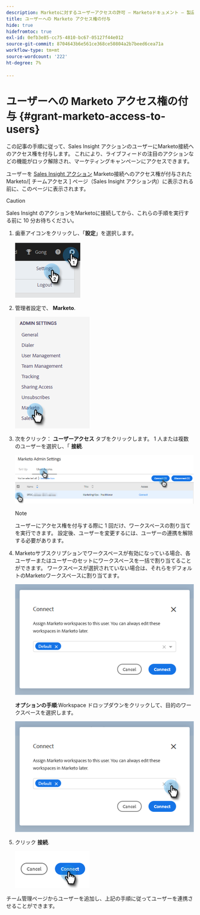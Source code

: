 ```yaml
---
description: Marketoに対するユーザーアクセスの許可 — Marketoドキュメント — 製品ドキュメント
title: ユーザーへの Marketo アクセス権の付与
hide: true
hidefromtoc: true
exl-id: 0efb3e85-cc75-4810-bc67-05127f44e012
source-git-commit: 8704643b6e561ce368ce50804a2b7beed6cea71a
workflow-type: tm+mt
source-wordcount: '222'
ht-degree: 7%

---
```


# ユーザーへの Marketo アクセス権の付与 {#grant-marketo-access-to-users}

この記事の手順に従って、Sales Insight アクションのユーザーにMarketo接続へのアクセス権を付与します。 これにより、ライブフィードの注目のアクションなどの機能がロック解除され、マーケティングキャンペーンにアクセスできます。

ユーザーを [Sales Insight アクション](/help/marketo/product-docs/marketo-sales-insight/actions/admin/invite-users-and-admins.md#invite-users) Marketo接続へのアクセス権が付与されたMarketo/[ チームアクセス ] ページ（Sales Insight アクション内）に表示される前に、このページに表示されます。

>[!CAUTION]
>
>Sales Insight のアクションをMarketoに接続してから、これらの手順を実行する前に 10 分お待ちください。

1. 歯車アイコンをクリックし、「**設定**」を選択します。

   ![](assets/grant-marketo-access-to-users-1.png)

1. 管理者設定で、 **Marketo**.

   ![](assets/grant-marketo-access-to-users-2.png)

1. 次をクリック： **ユーザーアクセス** タブをクリックします。 1 人または複数のユーザーを選択し、「 **接続**.

   ![](assets/grant-marketo-access-to-users-3.png)

   >[!NOTE]
   >
   >ユーザーにアクセス権を付与する際に 1 回だけ、ワークスペースの割り当てを実行できます。 設定後、ユーザーを変更するには、ユーザーの連携を解除する必要があります。

1. Marketoサブスクリプションでワークスペースが有効になっている場合、各ユーザーまたはユーザーのセットにワークスペースを一括で割り当てることができます。 ワークスペースが選択されていない場合は、それらをデフォルトのMarketoワークスペースに割り当てます。

   ![](assets/grant-marketo-access-to-users-4.png)

   **オプションの手順**:Workspace ドロップダウンをクリックして、目的のワークスペースを選択します。

   ![](assets/grant-marketo-access-to-users-5.png)

1. クリック **接続**.

   ![](assets/grant-marketo-access-to-users-6.png)

チーム管理ページからユーザーを追加し、上記の手順に従ってユーザーを連携させることができます。
